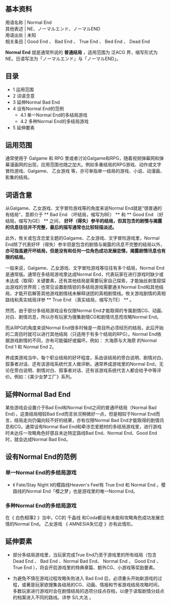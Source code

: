 **基本资料**  
---  
用语名称  |  Normal End   
其他表述  |  NE、ノーマルエンド、ノーマルEND   
用语出处  |  未知   
相关条目  |  Good End  、  Bad End  、  True End  、  Bed End  、  Dead End   
  
**Normal End** 就是通常所说的 **普通结局** ，适用范围为  泛ACG
界，缩写形式为NE。日语写法为「ノーマルエンド」与「ノーマルEND」。

##  目录

  * 1  运用范围 
  * 2  词语含意 
  * 3  延伸Normal Bad End 
  * 4  设有Normal End的范例 
    * 4.1  单一Normal End的多结局游戏 
    * 4.2  多种Normal End的多结局游戏 
  * 5  延伸要素 

##  运用范围

通常使用于  Galgame  和  RPG
里或者讨论Galgame和RPG，随着视频弹幕网和弹幕漫画网的出现，应用范围也随之加大。例如多重结局的RPG游戏、动作或文字冒险游戏、Galgame、
乙女游戏  等，亦可单指单一结局的游戏、小说、动漫画、影集的结局。

##  词语含意

从Galgame、乙女游戏、文字冒险游戏等的角度来说Normal End就是“很普通的有结局”，意即介于 ** Bad End  （坏结局，缩写为BE）
** 和 ** Good End  （好结局，缩写为GE） ** 之间，
**好坏（得失）参半的结局，但其包含的剧情与揭露的讯息往往并不完整，最后的描写通常也比较轻描淡述。**

此外，攸关或包含恋爱主题的Galgame、乙女游戏、文字冒险游戏里，Normal End除了代表好坏（得失）参半但是包含的剧情与揭露的讯息不完整的结局以外，
**亦可指虽避开坏结局，但是没有和任何一位角色成功发展恋情，揭露剧情讯息也有限的结局。**

一般来说，Galgame、乙女游戏、文字冒险游戏等往往有多个结局，Normal End是通常版。通常在多结局游戏里达成Normal
End，代表玩家在进行游戏时缺少或未达成（取得）关键要素，还有其他结局是需要玩家自己探索，才能抽丝剥茧窥探出游戏的世界观；也常见设置剧情锁的多结局游戏需要通关Normal
End和其他结局，才能开启解答其他游戏剧情线未解释谜团的真相剧情线。攸关游戏剧情的真相路线和真实结局详参 ** True End  （真实结局，缩写为TE）
** 。

然而，由于部分多结局游戏设有仅限Normal End才能取得的专属剧情CG、动画、对白、剧情讯息，所以亦有玩家为搜集剧情CG和剧情讯息而攻略Normal
End。

而从RPG的角度来说Normal End很多时候是一周目所必须经历的结局，此后开始的二周目时就可以进行其他结局（只适用于有多个结局的RPG）。Normal
End依据游戏剧情的不同，亦有可能偏好或偏坏。例如：  大海原与大海原  的Normal End 1 和 Normal End 2。

养成类游戏当中，每个职业结局的好坏程度，系由该结局的旁白说明、剧情对白、叙事者对话、还有该游戏系统代言人做评断。通常养成游戏里的Normal
End，无论在旁白说明、剧情对白、叙事者对话、还有该游戏系统代言人都会给予中等评价。例如：《美少女梦工厂》系列。

##  延伸Normal Bad End

某些游戏会设置介于Bad End和Normal End之间的普通坏结局（Normal Bad End），这类结局相较Bad
End而言状况稍微好一点，但是相较于Normal End而言，结局走向仍偏向较不好的结果，亦有仅限Normal Bad
End才能取得的剧情讯息和CG。通常设有Normal Bad End和牵涉恋爱题材的多结局游戏里，进行游戏时未达任一攻略角色好感且未达特定路线Bad
End、Normal End、Good End时，就会达成Normal Bad End。

##  设有Normal End的范例

###  单一Normal End的多结局游戏

  * 《  Fate/Stay Night  》的樱路线Heaven's Feel有  True End  和  Normal End  。樱路线的Normal End「樱之梦」也是游戏里的唯一Normal End。 

###  多种Normal End的多结局游戏

在《  白色相簿2  》当中，CC的  千晶线  和Coda都设有未能和攻略角色成功发展恋情的Normal End。  乙女游戏  《
AMNESIA失忆症  》亦有此情形。

##  延伸要素

  * 部分多结局游戏里，当玩家完成True End乃至于游戏里的所有结局（包含  Dead End  、  Bad End  、Normal Bad End、  Normal End  、  Good End  、  True End  ），将会开启游戏里的特典章篇、额外CG、小游戏等奖励要素。 

  * 为避免不慎在游戏过程攻略失败进入  Bad End  后，必须重头开始新游戏的过程，或著是玩家欲搜集各结局的CG、动画、情报和节省游戏结局攻略时间，多数玩家进行游戏时会在剧情结局的选项分歧点存档，以便于读取剧情分歧点的档案进入不同的路线。详参  S/L大法  。 

